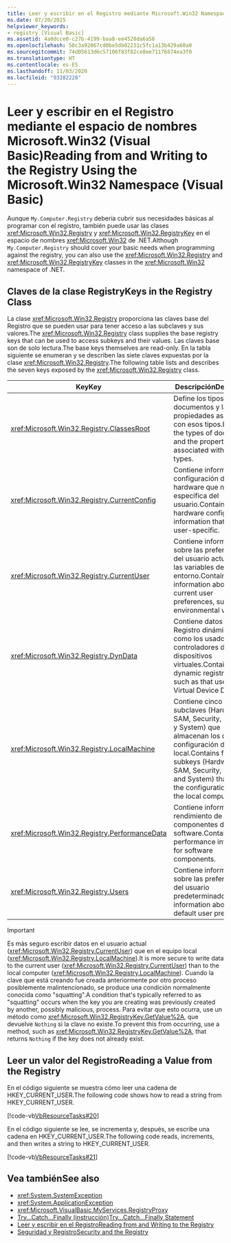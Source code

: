 ```yaml
---
title: Leer y escribir en el Registro mediante Microsoft.Win32 Namespace
ms.date: 07/20/2015
helpviewer_keywords:
- registry [Visual Basic]
ms.assetid: 4a0dcce0-c27b-4199-baa8-ee4528da6a56
ms.openlocfilehash: 58c3a92067cd0be5db02231c5fc1a13b429a60a0
ms.sourcegitcommit: 74d05613d6c57106f83f82ce8ee71176874ea3f0
ms.translationtype: HT
ms.contentlocale: es-ES
ms.lasthandoff: 11/03/2020
ms.locfileid: "93282228"
---
```

# <a name="reading-from-and-writing-to-the-registry-using-the-microsoftwin32-namespace-visual-basic"></a><span data-ttu-id="dea7a-102">Leer y escribir en el Registro mediante el espacio de nombres Microsoft.Win32 (Visual Basic)</span><span class="sxs-lookup"><span data-stu-id="dea7a-102">Reading from and Writing to the Registry Using the Microsoft.Win32 Namespace (Visual Basic)</span></span>

<span data-ttu-id="dea7a-103">Aunque `My.Computer.Registry` debería cubrir sus necesidades básicas al programar con el registro, también puede usar las clases <xref:Microsoft.Win32.Registry> y <xref:Microsoft.Win32.RegistryKey> en el espacio de nombres <xref:Microsoft.Win32> de .NET.</span><span class="sxs-lookup"><span data-stu-id="dea7a-103">Although `My.Computer.Registry` should cover your basic needs when programming against the registry, you can also use the <xref:Microsoft.Win32.Registry> and <xref:Microsoft.Win32.RegistryKey> classes in the <xref:Microsoft.Win32> namespace of .NET.</span></span>
  
## <a name="keys-in-the-registry-class"></a><span data-ttu-id="dea7a-104">Claves de la clase Registry</span><span class="sxs-lookup"><span data-stu-id="dea7a-104">Keys in the Registry Class</span></span>  

 <span data-ttu-id="dea7a-105">La clase <xref:Microsoft.Win32.Registry> proporciona las claves base del Registro que se pueden usar para tener acceso a las subclaves y sus valores.</span><span class="sxs-lookup"><span data-stu-id="dea7a-105">The <xref:Microsoft.Win32.Registry> class supplies the base registry keys that can be used to access subkeys and their values.</span></span> <span data-ttu-id="dea7a-106">Las claves base son de solo lectura.</span><span class="sxs-lookup"><span data-stu-id="dea7a-106">The base keys themselves are read-only.</span></span> <span data-ttu-id="dea7a-107">En la tabla siguiente se enumeran y se describen las siete claves expuestas por la clase <xref:Microsoft.Win32.Registry>.</span><span class="sxs-lookup"><span data-stu-id="dea7a-107">The following table lists and describes the seven keys exposed by the <xref:Microsoft.Win32.Registry> class.</span></span>  
  
|<span data-ttu-id="dea7a-108">**Key**</span><span class="sxs-lookup"><span data-stu-id="dea7a-108">**Key**</span></span>|<span data-ttu-id="dea7a-109">**Descripción**</span><span class="sxs-lookup"><span data-stu-id="dea7a-109">**Description**</span></span>|  
|-------------|---------------------|  
|<xref:Microsoft.Win32.Registry.ClassesRoot>|<span data-ttu-id="dea7a-110">Define los tipos de documentos y las propiedades asociadas con esos tipos.</span><span class="sxs-lookup"><span data-stu-id="dea7a-110">Defines the types of documents and the properties associated with those types.</span></span>|  
|<xref:Microsoft.Win32.Registry.CurrentConfig>|<span data-ttu-id="dea7a-111">Contiene información de configuración de hardware que no es específica del usuario.</span><span class="sxs-lookup"><span data-stu-id="dea7a-111">Contains hardware configuration information that is not user-specific.</span></span>|  
|<xref:Microsoft.Win32.Registry.CurrentUser>|<span data-ttu-id="dea7a-112">Contiene información sobre las preferencias del usuario actual, como las variables de entorno.</span><span class="sxs-lookup"><span data-stu-id="dea7a-112">Contains information about the current user preferences, such as environmental variables.</span></span>|  
|<xref:Microsoft.Win32.Registry.DynData>|<span data-ttu-id="dea7a-113">Contiene datos del Registro dinámicos, como los usados por los controladores de dispositivos virtuales.</span><span class="sxs-lookup"><span data-stu-id="dea7a-113">Contains dynamic registry data, such as that used by Virtual Device Drivers.</span></span>|  
|<xref:Microsoft.Win32.Registry.LocalMachine>|<span data-ttu-id="dea7a-114">Contiene cinco subclaves (Hardware, SAM, Security, Software y System) que almacenan los datos de configuración del equipo local.</span><span class="sxs-lookup"><span data-stu-id="dea7a-114">Contains five subkeys (Hardware, SAM, Security, Software, and System) that hold the configuration data for the local computer.</span></span>|  
|<xref:Microsoft.Win32.Registry.PerformanceData>|<span data-ttu-id="dea7a-115">Contiene información de rendimiento de los componentes de software.</span><span class="sxs-lookup"><span data-stu-id="dea7a-115">Contains performance information for software components.</span></span>|  
|<xref:Microsoft.Win32.Registry.Users>|<span data-ttu-id="dea7a-116">Contiene información sobre las preferencias del usuario predeterminado.</span><span class="sxs-lookup"><span data-stu-id="dea7a-116">Contains information about the default user preferences.</span></span>|  
  
> [!IMPORTANT]
> <span data-ttu-id="dea7a-117">Es más seguro escribir datos en el usuario actual (<xref:Microsoft.Win32.Registry.CurrentUser>) que en el equipo local (<xref:Microsoft.Win32.Registry.LocalMachine>).</span><span class="sxs-lookup"><span data-stu-id="dea7a-117">It is more secure to write data to the current user (<xref:Microsoft.Win32.Registry.CurrentUser>) than to the local computer (<xref:Microsoft.Win32.Registry.LocalMachine>).</span></span> <span data-ttu-id="dea7a-118">Cuando la clave que está creando fue creada anteriormente por otro proceso posiblemente malintencionado, se produce una condición normalmente conocida como "squatting".</span><span class="sxs-lookup"><span data-stu-id="dea7a-118">A condition that's typically referred to as "squatting" occurs when the key you are creating was previously created by another, possibly malicious, process.</span></span> <span data-ttu-id="dea7a-119">Para evitar que esto ocurra, use un método como <xref:Microsoft.Win32.RegistryKey.GetValue%2A>, que devuelve `Nothing` si la clave no existe.</span><span class="sxs-lookup"><span data-stu-id="dea7a-119">To prevent this from occurring, use a method, such as <xref:Microsoft.Win32.RegistryKey.GetValue%2A>, that returns `Nothing` if the key does not already exist.</span></span>  
  
## <a name="reading-a-value-from-the-registry"></a><span data-ttu-id="dea7a-120">Leer un valor del Registro</span><span class="sxs-lookup"><span data-stu-id="dea7a-120">Reading a Value from the Registry</span></span>  

 <span data-ttu-id="dea7a-121">En el código siguiente se muestra cómo leer una cadena de HKEY_CURRENT_USER.</span><span class="sxs-lookup"><span data-stu-id="dea7a-121">The following code shows how to read a string from HKEY_CURRENT_USER.</span></span>  
  
 [!code-vb[VbResourceTasks#20](~/samples/snippets/visualbasic/VS_Snippets_VBCSharp/VbResourceTasks/VB/Class1.vb#20)]  
  
 <span data-ttu-id="dea7a-122">En el código siguiente se lee, se incrementa y, después, se escribe una cadena en HKEY_CURRENT_USER.</span><span class="sxs-lookup"><span data-stu-id="dea7a-122">The following code reads, increments, and then writes a string to HKEY_CURRENT_USER.</span></span>  
  
 [!code-vb[VbResourceTasks#21](~/samples/snippets/visualbasic/VS_Snippets_VBCSharp/VbResourceTasks/VB/Class1.vb#21)]  
  
## <a name="see-also"></a><span data-ttu-id="dea7a-123">Vea también</span><span class="sxs-lookup"><span data-stu-id="dea7a-123">See also</span></span>

- <xref:System.SystemException>
- <xref:System.ApplicationException>
- <xref:Microsoft.VisualBasic.MyServices.RegistryProxy>
- [<span data-ttu-id="dea7a-124">Try...Catch...Finally (instrucción)</span><span class="sxs-lookup"><span data-stu-id="dea7a-124">Try...Catch...Finally Statement</span></span>](../../../language-reference/statements/try-catch-finally-statement.md)
- [<span data-ttu-id="dea7a-125">Leer y escribir en el Registro</span><span class="sxs-lookup"><span data-stu-id="dea7a-125">Reading from and Writing to the Registry</span></span>](reading-from-and-writing-to-the-registry.md)
- [<span data-ttu-id="dea7a-126">Seguridad y Registro</span><span class="sxs-lookup"><span data-stu-id="dea7a-126">Security and the Registry</span></span>](security-and-the-registry.md)
